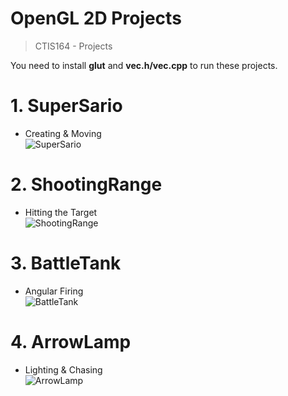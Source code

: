 # OpenGL 2D Projects
> CTIS164 - Projects

You need to install **glut** and **vec.h/vec.cpp** to run these projects.

# 1. SuperSario
- Creating & Moving <br/>
![SuperSario](screenshots/SuperSario.jpg)
# 2. ShootingRange
- Hitting the Target <br/>
![ShootingRange](screenshots/ShootingRange.jpg)
# 3. BattleTank
- Angular Firing <br/>
![BattleTank](screenshots/BattleTank.jpg)
# 4. ArrowLamp
- Lighting & Chasing <br/>
![ArrowLamp](screenshots/ArrowLamp.jpg)

